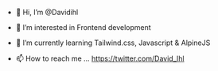 - 👋 Hi, I’m @Davidihl
- 👀 I’m interested in Frontend development
- 🌱 I’m currently learning Tailwind.css, Javascript & AlpineJS

- 📫 How to reach me ... https://twitter.com/David_Ihl
